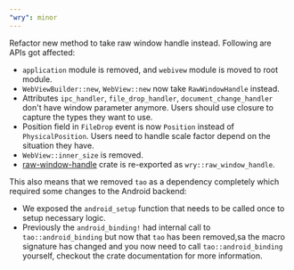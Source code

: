 ```yaml
---
"wry": minor
---
```


Refactor new method to take raw window handle instead. Following are APIs got affected:
  - `application` module is removed, and `webivew` module is moved to root module.
  - `WebViewBuilder::new`, `WebView::new` now take `RawWindowHandle` instead.
  - Attributes `ipc_handler`, `file_drop_handler`, `document_change_handler` don't have window parameter anymore.
  Users should use closure to capture the types they want to use.
  - Position field in `FileDrop` event is now `Position` instead of `PhysicalPosition`. Users need to handle scale factor
  depend on the situation they have.
  - `WebView::inner_size` is removed.
  - [raw-window-handle](https://docs.rs/raw-window-handle/latest/raw_window_handle/) crate is re-exported as `wry::raw_window_handle`.

This also means that we removed `tao` as a dependency completely which required some changes to the Android backend:
  - We exposed the `android_setup` function that needs to be called once to setup necessary logic.
  - Previously the `android_binding!` had internal call to `tao::android_binding` but now that `tao` has been removed,sa
    the macro signature has changed and you now need to call `tao::android_binding` yourself, checkout the crate documentation for more information.  
